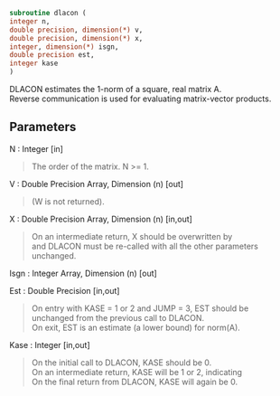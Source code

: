 ```fortran  
subroutine dlacon (  
integer n,  
double precision, dimension(*) v,  
double precision, dimension(*) x,  
integer, dimension(*) isgn,  
double precision est,  
integer kase  
)  
```  
  
DLACON estimates the 1-norm of a square, real matrix A.  
Reverse communication is used for evaluating matrix-vector products.  
  
## Parameters  
N : Integer [in]  
> The order of the matrix.  N >= 1.  
  
V : Double Precision Array, Dimension (n) [out]  
> (W is not returned).  
  
X : Double Precision Array, Dimension (n) [in,out]  
> On an intermediate return, X should be overwritten by  
> and DLACON must be re-called with all the other parameters  
> unchanged.  
  
Isgn : Integer Array, Dimension (n) [out]  
  
Est : Double Precision [in,out]  
> On entry with KASE = 1 or 2 and JUMP = 3, EST should be  
> unchanged from the previous call to DLACON.  
> On exit, EST is an estimate (a lower bound) for norm(A).  
  
Kase : Integer [in,out]  
> On the initial call to DLACON, KASE should be 0.  
> On an intermediate return, KASE will be 1 or 2, indicating  
> On the final return from DLACON, KASE will again be 0.  
  
